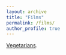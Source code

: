 ```yaml
---
layout: archive
title: "Films"
permalink: /films/
author_profile: true
---
```

[Vegetarians](https://vimeo.com/268691928 "Vimeo").

